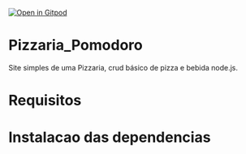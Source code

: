 
[![Open in Gitpod](https://gitpod.io/button/open-in-gitpod.svg)](https://gitpod.io/#https://github.com/RandelSouza/Pizzaria_Pomodoro)


# Pizzaria_Pomodoro

Site simples de uma Pizzaria, crud básico de pizza e bebida node.js.

# Requisitos

# Instalacao das dependencias
